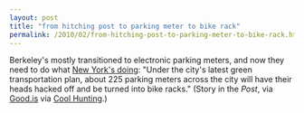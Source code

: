 ```yaml
---
layout: post
title: "from hitching post to parking meter to bike rack"
permalink: /2010/02/from-hitching-post-to-parking-meter-to-bike-rack.html
---
```


<p>Berkeley&#39;s mostly transitioned to electronic parking meters, and now they need to do what <a href="http://www.nypost.com/p/news/local/meters_made_better_8Nu4p0kN4rVU4J9vhlxAFL">New York&#39;s doing</a>: &quot;Under the city&#39;s latest green transportation plan, about 225 parking meters across the city will have their heads hacked off and be turned into bike racks.&quot;  (Story in the <i>Post</i>, via <a href="http://www.good.is/post/new-york-turns-parking-meters-into-bike-racks?utm_source=feedburner&amp;utm_medium=feed&amp;utm_campaign=Feed:+good/lbvp+(GOOD+Main+RSS+Feed)">Good.is</a> via <a href="http://www.coolhunting.com/archives/2010/02/parking_meters.php">Cool Hunting</a>.)</p>


